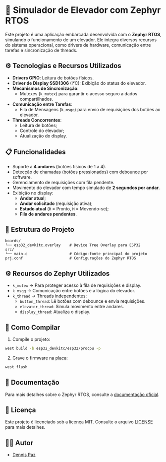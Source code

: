 # 🚪 Simulador de Elevador com Zephyr RTOS

Este projeto é uma aplicação embarcada desenvolvida com o **Zephyr RTOS**, simulando o funcionamento de um elevador. Ele integra diversos recursos do sistema operacional, como drivers de hardware, comunicação entre tarefas e sincronização de threads.

## ⚙️ Tecnologias e Recursos Utilizados

- **Drivers GPIO**: Leitura de botões físicos.
- **Driver de Display SSD1306** (I²C): Exibição do status do elevador.
- **Mecanismos de Sincronização**:
  - Mutexes (`k_mutex`) para garantir o acesso seguro a dados compartilhados.
- **Comunicação entre Tarefas**:
  - Fila de Mensagens (`k_msgq`) para envio de requisições dos botões ao elevador.
- **Threads Concorrentes**:
  - Leitura de botões;
  - Controle do elevador;
  - Atualização do display.

## 📋 Funcionalidades

- Suporte a **4 andares** (botões físicos de 1 a 4).
- Detecção de chamadas (botões pressionados) com debounce por software.
- Gerenciamento de requisições com fila pendente.
- Movimento do elevador com tempo simulado de **2 segundos por andar**.
- Exibição no display:
  - **Andar atual**;
  - **Andar solicitado** (requisição ativa);
  - **Estado atual** (`R` = Pronto, `M` = Movendo-se);
  - **Fila de andares pendentes**.

## 📂 Estrutura do Projeto

```plaintext
boards/
└── esp32_devkitc.overlay    # Device Tree Overlay para ESP32
src/
└── main.c                   # Código-fonte principal do projeto
prj.conf                     # Configurações do Zephyr RTOS
```

## ⚙️ Recursos do Zephyr Utilizados

- `k_mutex` → Para proteger acesso à fila de requisições e display.
- `k_msgq` → Comunicação entre botões e a lógica do elevador.
- `k_thread` → Threads independentes:
  - `button_thread`: Lê botões com debounce e envia requisições.
  - `elevator_thread`: Simula movimento entre andares.
  - `display_thread`: Atualiza o display.

## 🚀 Como Compilar

1. Compile o projeto:

```bash
west build -b esp32_devkitc/esp32/procpu -p
```

2. Grave o firmware na placa:

```bash
west flash
```

## 📖 Documentação

Para mais detalhes sobre o Zephyr RTOS, consulte a [documentação oficial](https://docs.zephyrproject.org/latest/).

## 📄 Licença

Este projeto é licenciado sob a licença MIT. Consulte o arquivo [LICENSE](LICENSE) para mais detalhes.

## 👨‍💻 Autor

- [Dennis Paz](https://github.com/DenPaz)
